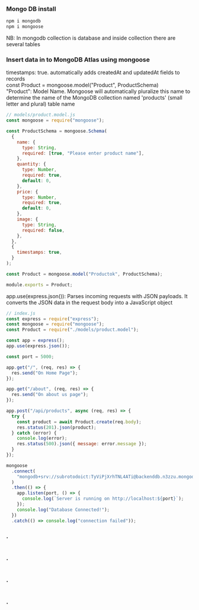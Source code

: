 ### **Mongo DB install**

```bash
npm i mongodb
npm i mongoose
```

NB: In mongodb collection is database and inside collection there are several tables

### **Insert data in to MongoDB Atlas using mongoose**

timestamps: true. automatically adds createdAt and updatedAt fields to records<br>
const Product = mongoose.model("Product", ProductSchema)<br>
"Product": Model Name. Mongoose will automatically pluralize this name to determine the name of the MongoDB collection named 'products' (small letter and plural) table name

```js
// models/product.model.js
const mongoose = require("mongoose");

const ProductSchema = mongoose.Schema(
  {
    name: {
      type: String,
      required: [true, "Please enter product name"],
    },
    quantity: {
      type: Number,
      required: true,
      default: 0,
    },
    price: {
      type: Number,
      required: true,
      default: 0,
    },
    image: {
      type: String,
      required: false,
    },
  },
  {
    timestamps: true,
  }
);

const Product = mongoose.model("Productok", ProductSchema);

module.exports = Product;
```

app.use(express.json()): Parses incoming requests with JSON payloads. It converts the JSON data in the request body into a JavaScript object

```js
// index.js
const express = require("express");
const mongoose = require("mongoose");
const Product = require("./models/product.model");

const app = express();
app.use(express.json());

const port = 5000;

app.get("/", (req, res) => {
  res.send("On Home Page");
});

app.get("/about", (req, res) => {
  res.send("On about us page");
});

app.post("/api/products", async (req, res) => {
  try {
    const product = await Product.create(req.body);
    res.status(201).json(product);
  } catch (error) {
    console.log(error);
    res.status(500).json({ message: error.message });
  }
});

mongoose
  .connect(
    "mongodb+srv://subrotodoict:TyViPjXrhTNL4ATi@backenddb.n3zzu.mongodb.net/?retryWrites=true&w=majority&appName=backendDB"
  )
  .then(() => {
    app.listen(port, () => {
      console.log(`Server is running on http://localhost:${port}`);
    });
    console.log("Database Connected!");
  })
  .catch(() => console.log("connection failed"));
```

### **.**

```js

```

### **.**

```js

```

### **.**

```js

```

### **.**

```js

```
